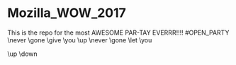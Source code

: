 # Mozilla_WOW_2017
This is the repo for the most AWESOME PAR-TAY EVERRR!!!!
\#OPEN_PARTY
\never
\gone
\give
\you
\up
\never
\gone
\let
\you

\up
\down



